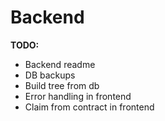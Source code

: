 # Backend

**TODO:**

- Backend readme
- DB backups
- Build tree from db
- Error handling in frontend
- Claim from contract in frontend
